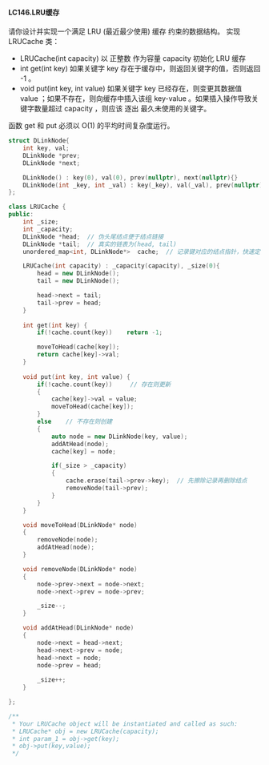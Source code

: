 #### LC146.LRU缓存

请你设计并实现一个满足  LRU (最近最少使用) 缓存 约束的数据结构。
实现 LRUCache 类：

* LRUCache(int capacity) 以 正整数 作为容量 capacity 初始化 LRU 缓存
* int get(int key) 如果关键字 key 存在于缓存中，则返回关键字的值，否则返回 -1 。
* void put(int key, int value) 如果关键字 key 已经存在，则变更其数据值 value ；如果不存在，则向缓存中插入该组 key-value 。如果插入操作导致关键字数量超过 capacity ，则应该 逐出 最久未使用的关键字。

函数 get 和 put 必须以 O(1) 的平均时间复杂度运行。



```c++
struct DLinkNode{
    int key, val;
    DLinkNode *prev;
    DLinkNode *next;

    DLinkNode() : key(0), val(0), prev(nullptr), next(nullptr){}
    DLinkNode(int _key, int _val) : key(_key), val(_val), prev(nullptr), next(nullptr){}
};

class LRUCache {
public: 
    int _size;
    int _capacity;
    DLinkNode *head;  // 伪头尾结点便于结点链接
    DLinkNode *tail;  // 真实的链表为(head, tail)
    unordered_map<int, DLinkNode*>  cache;  // 记录键对应的结点指针，快速定位

    LRUCache(int capacity) : _capacity(capacity), _size(0){
        head = new DLinkNode();
        tail = new DLinkNode();

        head->next = tail;
        tail->prev = head;
    }
    
    int get(int key) {
        if(!cache.count(key))    return -1;

        moveToHead(cache[key]);
        return cache[key]->val;
    }
    
    void put(int key, int value) {
        if(!cache.count(key))     // 存在则更新
        {
            cache[key]->val = value;
            moveToHead(cache[key]);   
        }
        else    // 不存在则创建
        {
            auto node = new DLinkNode(key, value);
            addAtHead(node);
            cache[key] = node;

            if(_size > _capacity)
            {
                cache.erase(tail->prev->key);  // 先擦除记录再删除结点
                removeNode(tail->prev);
            }
        }
    }

    void moveToHead(DLinkNode* node)
    {
        removeNode(node);
        addAtHead(node);
    }

    void removeNode(DLinkNode* node)
    {
        node->prev->next = node->next;
        node->next->prev = node->prev;

        _size--;
    }

    void addAtHead(DLinkNode* node)
    {
        node->next = head->next;
        head->next->prev = node;
        head->next = node;
        node->prev = head;
        
        _size++;
    }

};

/**
 * Your LRUCache object will be instantiated and called as such:
 * LRUCache* obj = new LRUCache(capacity);
 * int param_1 = obj->get(key);
 * obj->put(key,value);
 */
```

